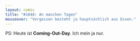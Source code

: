 ```yaml
---
layout: comic
title: "#1848: An manchen Tagen"
mouseover: "Vergessen besteht ja hauptsächlich aus Essen."
---
```


PS:
Heute ist <strong>Coming-Out-Day</strong>. 
Ich mein ja nur.
